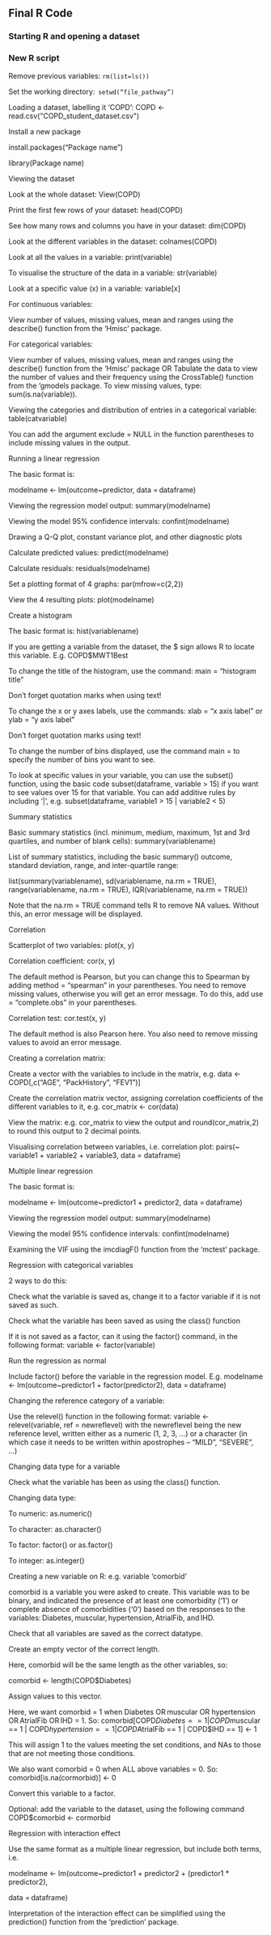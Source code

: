 ## Final R Code

### Starting R and opening a dataset 

### New R script 

Remove previous variables: `rm(list=ls()) `

Set the working directory:  `setwd(“file_pathway”)` 

Loading a dataset, labelling it ‘COPD’:  COPD <- read.csv("COPD_student_dataset.csv") 

 

Install a new package 

install.packages(“Package name”) 

library(Package name) 

 

Viewing the dataset 

Look at the whole dataset: View(COPD)  

Print the first few rows of your dataset: head(COPD)  

See how many rows and columns you have in your dataset: dim(COPD)  

Look at the different variables in the dataset: colnames(COPD) 

Look at all the values in a variable: print(variable) 

To visualise the structure of the data in a variable: str(variable) 

Look at a specific value (x) in a variable: variable[x]  

For continuous variables: 

View number of values, missing values, mean and ranges using the describe() function from the ‘Hmisc’ package. 

For categorical variables: 

View number of values, missing values, mean and ranges using the describe() function from the ‘Hmisc’ package OR Tabulate the data to view the number of values and their frequency using the CrossTable() function from the ‘gmodels package. To view missing values, type: sum(is.na(variable)). 

Viewing the categories and distribution of entries in a categorical variable: table(catvariable) 

You can add the argument exclude = NULL in the function parentheses to include missing values in the output.  

Running a linear regression

The basic format is: 

modelname <- lm(outcome~predictor, data = dataframe) 

Viewing the regression model output: summary(modelname) 

Viewing the model 95% confidence intervals: confint(modelname) 

Drawing a Q-Q plot, constant variance plot, and other diagnostic plots 

Calculate predicted values: predict(modelname) 

Calculate residuals: residuals(modelname) 

Set a plotting format of 4 graphs: par(mfrow=c(2,2))  

View the 4 resulting plots: plot(modelname) 

Create a histogram 

The basic format is: hist(variablename) 

If you are getting a variable from the dataset, the $ sign allows R to locate this variable. E.g. COPD$MWT1Best 

To change the title of the histogram, use the command: main = “histogram title” 

Don’t forget quotation marks when using text! 

To change the x or y axes labels, use the commands: xlab = “x axis label” or ylab = “y axis label” 

Don’t forget quotation marks using text! 

To change the number of bins displayed, use the command main = to specify the number of bins you want to see. 

To look at specific values in your variable, you can use the subset() function, using the basic code subset(dataframe, variable > 15) if you want to see values over 15 for that variable. You can add additive rules by including ‘|’, e.g. subset(dataframe, variable1 > 15 | variable2 < 5) 

Summary statistics  

Basic summary statistics (incl. minimum, medium, maximum, 1st and 3rd quartiles, and number of blank cells): summary(variablename) 

List of summary statistics, including the basic summary() outcome, standard deviation, range, and inter-quartile range:  

list(summary(variablename), sd(variablename, na.rm = TRUE), range(variablename, na.rm = TRUE), IQR(variablename, na.rm = TRUE)) 

Note that the na.rm = TRUE command tells R to remove NA values. Without this, an error message will be displayed. 

Correlation 

Scatterplot of two variables: plot(x, y) 

Correlation coefficient: cor(x, y) 

The default method is Pearson, but you can change this to Spearman by adding method = “spearman” in your parentheses. You need to remove missing values, otherwise you will get an error message. To do this, add use = “complete.obs” in your parentheses. 

Correlation test: cor.test(x, y) 

The default method is also Pearson here. You also need to remove missing values to avoid an error message. 

Creating a correlation matrix: 

Create a vector with the variables to include in the matrix,  e.g. data <- COPD[,c(“AGE”, “PackHistory”, “FEV1”)] 

Create the correlation matrix vector, assigning correlation coefficients of the different variables to it,  e.g. cor_matrix <- cor(data) 

View the matrix: e.g. cor_matrix to view the output and round(cor_matrix,2) to round this output to 2 decimal points. 

Visualising correlation between variables, i.e. correlation plot: pairs(~ variable1 + variable2 + variable3, data = dataframe) 

Multiple linear regression

The basic format is: 

modelname <- lm(outcome~predictor1 +  predictor2, data = dataframe) 

Viewing the regression model output: summary(modelname) 

Viewing the model 95% confidence intervals: confint(modelname) 

Examining the VIF using the imcdiagF() function from the ‘mctest’ package. 

Regression with categorical variables 

2 ways to do this: 

Check what the variable is saved as, change it to a factor variable if it is not saved as such. 

Check what the variable has been saved as using the class() function 

If it is not saved as a factor, can it using the factor() command, in the following format: variable <- factor(variable) 

Run the regression as normal 

Include factor() before the variable in the regression model. E.g. modelname <- lm(outcome~predictor1 + factor(predictor2),  data = dataframe) 

Changing the reference category of a variable: 

Use the relevel() function in the following format: variable <- relevel(variable, ref = newreflevel) with the newreflevel  being the new reference level, written either as a numeric (1, 2, 3, …) or a character (in which case it needs to be written within apostrophes – “MILD”, “SEVERE”, …) 

Changing data type for a variable 

Check what the variable has been as using the class() function. 

Changing data type: 

To numeric: as.numeric() 

To character: as.character() 

To factor: factor() or as.factor() 

To integer: as.integer() 

Creating a new variable on R: e.g. variable ‘comorbid’  

comorbid is a variable you were asked to create. This variable was to be binary, and indicated the presence of at least one comorbidity (‘1’) or complete absence of comorbidities (‘0’) based on the responses to the variables: Diabetes, muscular, hypertension, AtrialFib, and IHD.  

Check that all variables are saved as the correct datatype. 

Create an empty vector of the correct length. 

Here, comorbid will be the same length as the other variables, so: 

comorbid <- length(COPD$Diabetes) 

Assign values to this vector. 

Here, we want comorbid = 1 when Diabetes OR muscular OR hypertension OR AtrialFib OR IHD = 1. So: comorbid[COPD$Diabetes == 1 | COPD$muscular == 1 | COPD$hypertension == 1 | COPD$AtrialFib == 1 | COPD$IHD == 1] <- 1  

This will assign 1 to the values meeting the set conditions, and NAs to those that are not meeting those conditions. 

We also want comorbid = 0 when ALL above variables = 0. So: comorbid[is.na(cormorbid)] <- 0 

Convert this variable to a factor. 

Optional: add the variable to the dataset, using the following command COPD$comorbid <- cormorbid 

Regression with interaction effect 

Use the same format as a multiple linear regression, but include both terms, i.e. 

modelname <- lm(outcome~predictor1 +  predictor2 +  (predictor1 * predictor2),  

data = dataframe) 

Interpretation of the interaction effect can be simplified using the prediction() function from the ‘prediction’ package.

